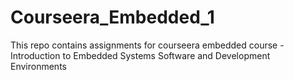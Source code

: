 # Courseera_Embedded_1
This repo contains assignments for courseera embedded course - Introduction to Embedded Systems Software and Development Environments
